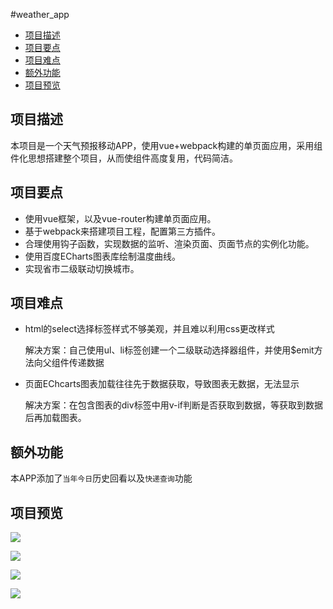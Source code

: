 #weather_app

- [项目描述](#项目描述)
- [项目要点](#项目要点)
- [项目难点](#项目难点)
- [额外功能](#额外功能)
- [项目预览](#项目预览)

## 项目描述

本项目是一个天气预报移动APP，使用vue+webpack构建的单页面应用，采用组件化思想搭建整个项目，从而使组件高度复用，代码简洁。

## 项目要点

-  使用vue框架，以及vue-router构建单页面应用。
- 基于webpack来搭建项目工程，配置第三方插件。
- 合理使用钩子函数，实现数据的监听、渲染页面、页面节点的实例化功能。
- 使用百度ECharts图表库绘制温度曲线。
- 实现省市二级联动切换城市。



## 项目难点

- html的select选择标签样式不够美观，并且难以利用css更改样式

  解决方案：自己使用ul、li标签创建一个二级联动选择器组件，并使用$emit方法向父组件传递数据

- 页面EChcarts图表加载往往先于数据获取，导致图表无数据，无法显示

  解决方案：在包含图表的div标签中用v-if判断是否获取到数据，等获取到数据后再加载图表。

 



## 额外功能

本APP添加了`当年今日`历史回看以及`快递查询`功能



## 项目预览

![](http://p7hpld38u.bkt.clouddn.com/home.png)

![](F:\wamp64\www\H5\program\weather_app\static\home2.png)

![](http://p7hpld38u.bkt.clouddn.com/history.png)

![](http://p7hpld38u.bkt.clouddn.com/express.png)